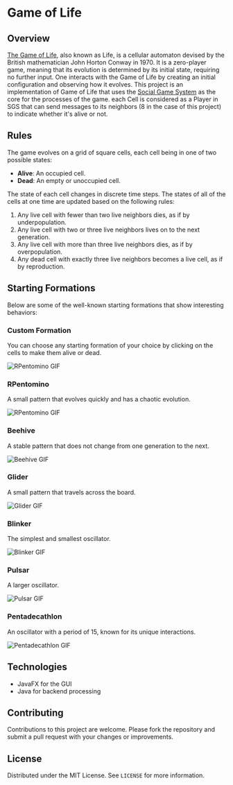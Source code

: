 # Game of Life

## Overview
[The Game of Life](https://en.wikipedia.org/wiki/Conway%27s_Game_of_Life), also known as Life, is a cellular automaton devised by the British mathematician John Horton Conway in 1970. It is a zero-player game, meaning that its evolution is determined by its initial state, requiring no further input. One interacts with the Game of Life by creating an initial configuration and observing how it evolves.
This project is an implementation of Game of Life that uses the [Social Game System](https://github.com/ishayankoo001/Social-Game-System) as the core for the processes of the game. each Cell is considered as a Player in SGS that can send messages to its neighbors (8 in the case of this project) to indicate whether it's alive or not.

## Rules
The game evolves on a grid of square cells, each cell being in one of two possible states:
- **Alive**: An occupied cell.
- **Dead**: An empty or unoccupied cell.

The state of each cell changes in discrete time steps. The states of all of the cells at one time are updated based on the following rules:
1. Any live cell with fewer than two live neighbors dies, as if by underpopulation.
2. Any live cell with two or three live neighbors lives on to the next generation.
3. Any live cell with more than three live neighbors dies, as if by overpopulation.
4. Any dead cell with exactly three live neighbors becomes a live cell, as if by reproduction.

## Starting Formations
Below are some of the well-known starting formations that show interesting behaviors:

### Custom Formation
You can choose any starting formation of your choice by clicking on the cells to make them alive or dead.

![RPentomino GIF](gifs/Custom.gif)

### RPentomino
A small pattern that evolves quickly and has a chaotic evolution.

![RPentomino GIF](gifs/RPento.gif)

### Beehive
A stable pattern that does not change from one generation to the next.

![Beehive GIF](./Beehive.gif)

### Glider
A small pattern that travels across the board.

![Glider GIF](gifs/Glider.gif)

### Blinker
The simplest and smallest oscillator.

![Blinker GIF](gifs/Blinker.gif)

### Pulsar
A larger oscillator.

![Pulsar GIF](gifs/Pulsar.gif)

### Pentadecathlon
An oscillator with a period of 15, known for its unique interactions.

![Pentadecathlon GIF](gifs/Penta.gif)


## Technologies
- JavaFX for the GUI
- Java for backend processing

## Contributing
Contributions to this project are welcome. Please fork the repository and submit a pull request with your changes or improvements.

## License
Distributed under the MIT License. See `LICENSE` for more information.

